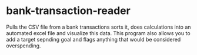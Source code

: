 # bank-transaction-reader
Pulls the CSV file from a bank transactions sorts it, does calculations into an automated excel file and visualize this data. This program also allows you to add a target sepnding goal and flags anything that would be considered overspending. 
